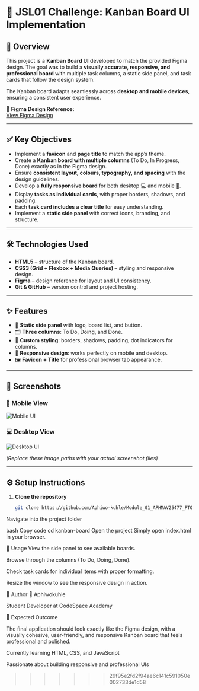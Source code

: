 
# 📌 JSL01 Challenge: Kanban Board UI Implementation  

## 🎯 Overview  
This project is a **Kanban Board UI** developed to match the provided Figma design. The goal was to build a **visually accurate, responsive, and professional board** with multiple task columns, a static side panel, and task cards that follow the design system.  

The Kanban board adapts seamlessly across **desktop and mobile devices**, ensuring a consistent user experience.  

🔗 **Figma Design Reference:**  
[View Figma Design](https://www.figma.com/design/y7bFCUYL5ZHfPeojACBXg2/Challenge-1-%7C-JSL?node-id=0-1&t=yngAIXXKnJfH7Jj3-1)  

---

## ✅ Key Objectives  
- Implement a **favicon** and **page title** to match the app’s theme.  
- Create a **Kanban board with multiple columns** (To Do, In Progress, Done) exactly as in the Figma design.  
- Ensure **consistent layout, colours, typography, and spacing** with the design guidelines.  
- Develop a **fully responsive board** for both desktop 💻 and mobile 📱.  
- Display **tasks as individual cards**, with proper borders, shadows, and padding.  
- Each **task card includes a clear title** for easy understanding.  
- Implement a **static side panel** with correct icons, branding, and structure.  

---

## 🛠️ Technologies Used  
- **HTML5** – structure of the Kanban board.  
- **CSS3 (Grid + Flexbox + Media Queries)** – styling and responsive design.  
- **Figma** – design reference for layout and UI consistency.  
- **Git & GitHub** – version control and project hosting.  

---

## ✨ Features  
- 📌 **Static side panel** with logo, board list, and button.  
- 🗂️ **Three columns**: To Do, Doing, and Done.  
- 🎨 **Custom styling**: borders, shadows, padding, dot indicators for columns.  
- 📱 **Responsive design**: works perfectly on mobile and desktop.  
- 🖼️ **Favicon + Title** for professional browser tab appearance.  

---

## 📸 Screenshots  

 ### 📱 Mobile View 
![Mobile UI](./explainer-images/JSL01_Mobile.png)

### 💻 Desktop View 

![Desktop UI](./explainer-images/JSL01-Desktop.png)

*(Replace these image paths with your actual screenshot files)*  

---

## ⚙️ Setup Instructions  

1. **Clone the repository**  
   ```bash
   git clone https://github.com/Aphiwo-kuhle/Module_01_APHMAV25477_PTO2505_GroupA_Aphiwo-kuhle_JSL01.git
Navigate into the project folder

bash
Copy code
cd kanban-board
Open the project
Simply open index.html in your browser.

🚀 Usage
View the side panel to see available boards.

Browse through the columns (To Do, Doing, Done).

Check task cards for individual items with proper formatting.

Resize the window to see the responsive design in action.

🤝 Author
👤 Aphiwokuhle

Student Developer at CodeSpace Academy

📌 Expected Outcome

The final application should look exactly like the Figma design, with a visually cohesive, user-friendly, and responsive Kanban board that feels professional and polished.

Currently learning HTML, CSS, and JavaScript

Passionate about building responsive and professional UIs

>>>>>>> 29f95e2fd2f94ae6c141c591050e002733de1d58
